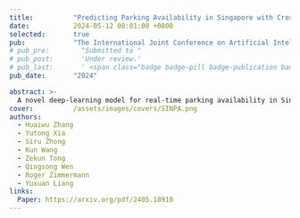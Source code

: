 ```yaml
---
title:          "Predicting Parking Availability in Singapore with Cross-Domain Data: A New Dataset and A Data-Driven Approach"
date:           2024-05-12 00:01:00 +0800
selected:       true
pub:            "The International Joint Conference on Artificial Intelligence (IJCAI)"
# pub_pre:        "Submitted to "
# pub_post:       'Under review.'
# pub_last:       ' <span class="badge badge-pill badge-publication badge-success">Spotlight</span>'
pub_date:       "2024"

abstract: >-
  A novel deep-learning model for real-time parking availability in Singapore, analyzing external factors, introducing a new dataset, and improving prediction accuracy.
cover:          /assets/images/covers/SINPA.png
authors:
  - Huaiwu Zhang
  - Yutong Xia
  - Siru Zhong
  - Kun Wang
  - Zekun Tong
  - Qingsong Wen
  - Roger Zimmermann
  - Yuxuan Liang
links:
  Paper: https://arxiv.org/pdf/2405.18910
---
```

